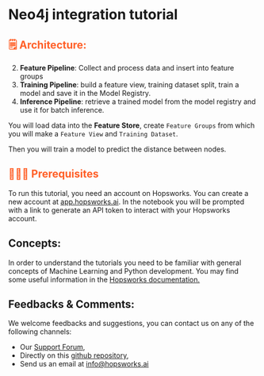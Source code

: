 # Neo4j integration tutorial

## <span style="color:#ff5f27;">🗒️ Architecture:</span>
2. **Feature Pipeline**: Collect and process data and insert into feature groups
3. **Training Pipeline**: build a feature view, training dataset split, train a model and save it in the Model Registry.
4. **Inference Pipeline**: retrieve a trained model from the model registry and use it for batch inference.

You will load data into the **Feature Store**, create `Feature Groups` from which you will make a `Feature View` and `Training Dataset`.

Then you will train a model to predict the distance between nodes.

## <span style="color:#ff5f27;">👮🏻‍♂️ Prerequisites</span>

To run this tutorial, you need an account on Hopsworks. You can create a new account at  [app.hopsworks.ai](https://app.hopsworks.ai).
In the notebook you will be prompted with a link to generate an API token to interact with your Hopsworks account.

## Concepts:
In order to understand the tutorials you need to be familiar with general concepts of Machine Learning and Python development. You may find some useful information in the [Hopsworks documentation.](https://docs.hopsworks.ai) 

## Feedbacks & Comments:
We welcome feedbacks and suggestions, you can contact us on any of the following channels:
- Our [Support Forum](https://community.hopsworks.ai/),
- Directly on this [github repository](https://github.com/logicalclocks/hopsworks-tutorials),
- Send us an email at info@hopsworks.ai 
